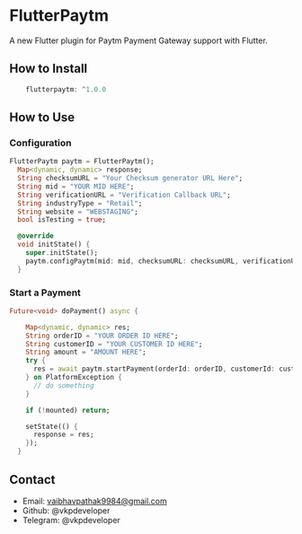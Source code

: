 # FlutterPaytm

A new Flutter plugin for Paytm Payment Gateway support with Flutter.

## How to Install

```dart
    flutterpaytm: ^1.0.0
```

## How to Use

### Configuration
```dart
FlutterPaytm paytm = FlutterPaytm();
  Map<dynamic, dynamic> response;
  String checksumURL = "Your Checksum generator URL Here";
  String mid = "YOUR MID HERE";
  String verificationURL = "Verification Callback URL";
  String industryType = "Retail";
  String website = "WEBSTAGING";
  bool isTesting = true;

  @override
  void initState() {
    super.initState();
    paytm.configPaytm(mid: mid, checksumURL: checksumURL, verificationURL: verificationURL, industryType: industryType, website: website, isTesting: isTesting);
  }
```

### Start a Payment
```dart
Future<void> doPayment() async {

    Map<dynamic, dynamic> res;
    String orderID = "YOUR ORDER ID HERE";
    String customerID = "YOUR CUSTOMER ID HERE";
    String amount = "AMOUNT HERE";
    try {
      res = await paytm.startPayment(orderId: orderID, customerId: customerID, amount: amount);
    } on PlatformException {
      // do something
    }

    if (!mounted) return;

    setState(() {
      response = res;
    });
  }
```

## Contact
* Email: vaibhavpathak9984@gmail.com
* Github: @vkpdeveloper
* Telegram: @vkpdeveloper
